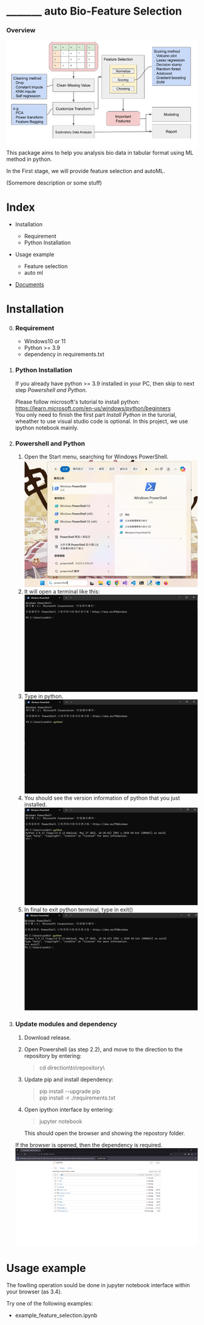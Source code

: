 # _______ auto Bio-Feature Selection
### Overview
![image](./images/workflow/auto_selection_workflow.png) 
This package aims to help you analysis bio data in tabular format using ML method in python.   

In the First stage, we will provide feature selection and autoML.

(Somemore description or some stuff)

# Index
- Installation
    - Requirement
    - Python Installation
    
- Usage example
    - Feature selection
    - auto ml
- [Documents](./documents/main.md)


# Installation
0. ### Requirement
    - Windows10 or 11
    - Python >= 3.9
    - dependency in requirements.txt

1. ### Python Installation
    If you already have python >= 3.9 installed in your PC, then skip to next step *Powershell and Python*.   

    Please follow microsoft's tutorial to install python:    
    https://learn.microsoft.com/en-us/windows/python/beginners    
    You only need to finish the first part *Install Python* in the turorial, wheather to use visual studio code is optional. In this project, we use ipython notebook mainly. 

2. ### Powershell and Python
    1. Open the Start menu, searching for Windows PowerShell.    
        ![image](./images/tutorial/open_powershell.png)
    2. It will open a terminal like this:
        ![image](./images/tutorial/powershell_window.png)    
    3. Type in python.    
        ![image](./images/tutorial/powershell_python.png)    
    4. You should see the version information of python that you just installed. 
        ![image](./images/tutorial/powershell_python_result.png)
    5. In final to exit python terminal, type in exit()
        ![image](./images/tutorial/powershell_exit.png)



3. ### Update modules and dependency
    1. Download release.

    2. Open Powershell (as step 2.2), and move to the direction to the repository by entering:
        > cd direction\\to\\repository\

    3. Update pip and install dependency:
        > pip install --upgrade pip    
        > pip install -r ./requirements.txt    

    4. Open ipython interface by entering:    
        > jupyter notebook    

        This should open the browser and showing the repostory folder.    

    If the browser is opened, then the dependency is required.
    ![image](./images/tutorial/browser_jupyter.png)


# Usage example    
The fowlling operation sould be done in jupyter notebook interface within your browser (as 3.4).    

Try one of the following examples:    
- example_feature_selection.ipynb

